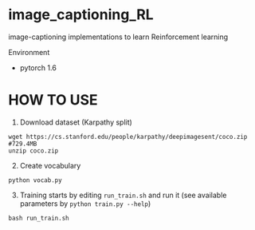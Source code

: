 # image_captioning_RL
image-captioning implementations to learn Reinforcement learning

Environment
- pytorch 1.6


# HOW TO USE
1. Download dataset (Karpathy split)

```
wget https://cs.stanford.edu/people/karpathy/deepimagesent/coco.zip  #729.4MB
unzip coco.zip
```

2. Create vocabulary

```
python vocab.py
```

3. Training starts by editing `run_train.sh` and run it (see available parameters by `python train.py --help`)

```
bash run_train.sh
```


